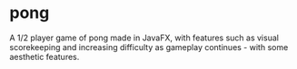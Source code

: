 # pong
A 1/2 player game of pong made in JavaFX, with features such as visual scorekeeping and increasing difficulty as gameplay continues - with some aesthetic features.
